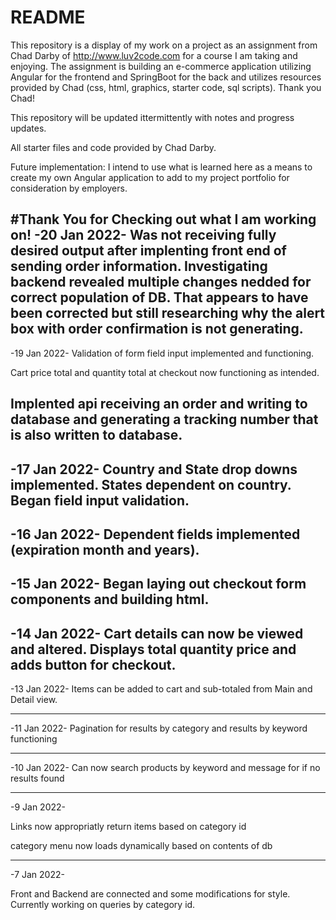 # README #

This repository is a display of my work on a project as an assignment from Chad Darby of http://www.luv2code.com for a course I am taking and enjoying. The assignment is building an e-commerce application utilizing Angular for the  frontend and SpringBoot for the back and utilizes resources provided by Chad (css, html, graphics, starter code, sql scripts). Thank you Chad!

This repository will be updated ittermittently with notes and progress updates.

All starter files and code provided by Chad Darby.

Future implementation: I intend to use what is learned here as a means to create my own Angular application to add to my project portfolio for consideration by employers.

#Thank You for Checking out what I am working on!
-20 Jan 2022-
Was not receiving fully desired output after implenting front end of sending order information. Investigating backend revealed multiple changes nedded for correct population of DB. That appears to have been corrected but still researching why the alert box with order confirmation is not generating.
--------------------------
-19 Jan 2022-
Validation of form field input implemented and functioning.

Cart price total and quantity total at checkout now functioning as intended.

Implented api receiving an order and writing to database and generating a tracking number that is also written to database.
--------------------------

-17 Jan 2022-
Country and State drop downs implemented. States dependent on country.
Began field input validation.
--------------------------

-16 Jan 2022-
Dependent fields implemented (expiration month and years).
--------------------------

-15 Jan 2022-
Began laying out checkout form components and building html.
--------------------------

-14 Jan 2022-
Cart details can now be viewed and altered.
Displays total quantity price and adds button for checkout.
--------------------------


-13 Jan 2022-
Items can be added to cart and sub-totaled from Main and Detail view. 

--------------------------
-11 Jan 2022-
Pagination for results by category and results by keyword functioning 

------------------------------------------
-10 Jan 2022-
Can now search products by keyword and message for if no results found


----------------------
-9 Jan 2022-

Links now appropriatly return items based on category id

category menu now loads dynamically based on contents of db


---------------
-7 Jan 2022-

Front and Backend are connected and some modifications for style. Currently working on queries by category id.

